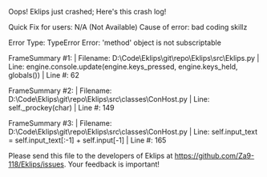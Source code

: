 Oops! Eklips just crashed;
Here's this crash log!

Quick Fix for users: N/A (Not Available)
Cause of error: bad coding skillz

Error Type: TypeError
Error: 'method' object is not subscriptable

FrameSummary #1:
  | Filename: D:\Code\Eklips\git\repo\Eklips\src\Eklips.py
  | Line: engine.console.update(engine.keys_pressed, engine.keys_held, globals())
  | Line #: 62

FrameSummary #2:
  | Filename: D:\Code\Eklips\git\repo\Eklips\src\classes\ConHost.py
  | Line: self._prockey(char)
  | Line #: 149

FrameSummary #3:
  | Filename: D:\Code\Eklips\git\repo\Eklips\src\classes\ConHost.py
  | Line: self.input_text = self.input_text[:-1] + self.input[-1]
  | Line #: 165


Please send this file to the developers of Eklips at https://github.com/Za9-118/Eklips/issues. 
Your feedback is important!